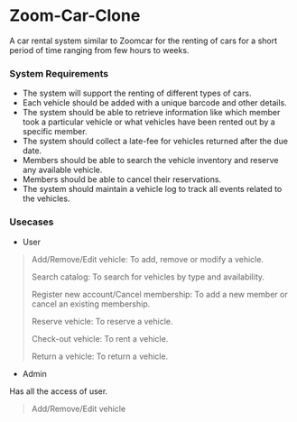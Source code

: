 # Zoom-Car-Clone
A car rental system similar to Zoomcar for the renting of cars for a short period of time ranging from few hours to weeks.

### System Requirements

- The system will support the renting of different types of cars.
- Each vehicle should be added with a unique barcode and other details.
- The system should be able to retrieve information like which member took a particular vehicle or what vehicles have been rented out by a specific member.
- The system should collect a late-fee for vehicles returned after the due date.
- Members should be able to search the vehicle inventory and reserve any available vehicle.
- Members should be able to cancel their reservations.
- The system should maintain a vehicle log to track all events related to the vehicles.

### Usecases
- User
> Add/Remove/Edit vehicle: To add, remove or modify a vehicle.
> 
> Search catalog: To search for vehicles by type and availability.
> 
> Register new account/Cancel membership: To add a new member or cancel an existing membership.
> 
> Reserve vehicle: To reserve a vehicle.
> 
> Check-out vehicle: To rent a vehicle.
> 
> Return a vehicle: To return a vehicle.
- Admin

Has all the access of user.
> Add/Remove/Edit vehicle
